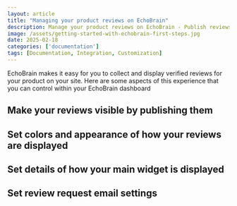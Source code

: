 ```yaml
---
layout: article
title: "Managing your product reviews on EchoBrain"
description: Manage your product reviews on EchoBrain - Publish reviews, edit how they are displayed, etc
image: /assets/getting-started-with-echobrain-first-steps.jpg
date: 2025-02-18
categories: ['documentation']
tags: [Documentation, Integration, Customization]
---
```


EchoBrain makes it easy for you to collect and display verified reviews for your product on your site. Here are some aspects of this experience that you can control within your EchoBrain dashboard


## Make your reviews visible by publishing them




## Set colors and appearance of how your reviews are displayed




## Set details of how your main widget is displayed



## Set review request email settings





<style>
ul {
    list-style-type: disc !important;
    margin-left: 20px !important;
}
</style>
